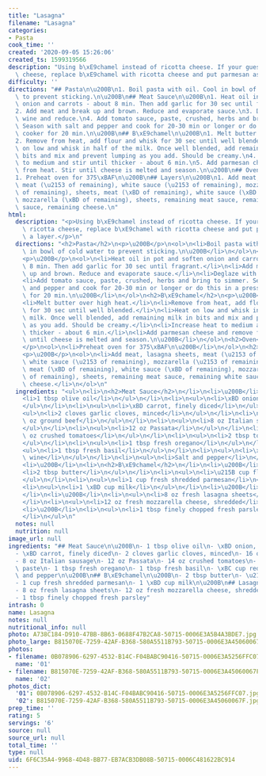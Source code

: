 ```yaml
---
title: "Lasagna"
filename: "Lasagna"
categories:
- Pasta
cook_time: ''
created: '2020-09-05 15:26:06'
created_ts: 1599319566
description: "Using b\xE9chamel instead of ricotta cheese. If your guests like ricotta\
  \ cheese, replace b\xE9chamel with ricotta cheese and put parmesan as a layer."
difficulty: ''
directions: "## Pasta\n\u200B\n1. Boil pasta with oil. Cool in bowl of cold water\
  \ to prevent sticking.\n\u200B\n## Meat Sauce\n\u200B\n1. Heat oil in pot and soften\
  \ onion and carrots - about 8 min. Then add garlic for 30 sec until fragrant.\n\
  2. Add meat and break up and brown. Reduce and evaporate sauce.\n3. Deglaze with\
  \ wine and reduce.\n4. Add tomato sauce, paste, crushed, herbs and bring to simmer.\
  \ Season with salt and pepper and cook for 20-30 min or longer or do this in a pressure\
  \ cooker for 20 min.\n\u200B\n## B\xE9chamel\n\u200B\n1. Melt butter over high heat.\n\
  2. Remove from heat, add flour and whisk for 30 sec until well blended.\n3. Heat\
  \ on low and whisk in half of the milk. Once well blended, add remaining milk in\
  \ bits and mix and prevent lumping as you add. Should be creamy.\n4. Increase heat\
  \ to medium and stir until thicker - about 6 min.\n5. Add parmesan cheese and remove\
  \ from heat. Stir until cheese is melted and season.\n\u200B\n## Oven\n\u200B\n\
  1. Preheat oven for 375\xBAF\n\u200B\n## Layers\n\u200B\n1. Add meat, lasagna sheets,\
  \ meat (\u2153 of remaining), white sauce (\u2153 of remaining), mozzarella (\u2153\
  \ of remaining), sheets, meat (\xBD of remaining), white sauce (\xBD of remaining),\
  \ mozzarella (\xBD of remaining), sheets, remaining meat sauce, remaining white\
  \ sauce, remaining cheese.\n"
html:
  description: "<p>Using b\xE9chamel instead of ricotta cheese. If your guests like\
    \ ricotta cheese, replace b\xE9chamel with ricotta cheese and put parmesan as\
    \ a layer.</p>\n"
  directions: "<h2>Pasta</h2>\n<p>\u200B</p>\n<ol>\n<li>Boil pasta with oil. Cool\
    \ in bowl of cold water to prevent sticking.\n\u200B</li>\n</ol>\n<h2>Meat Sauce</h2>\n\
    <p>\u200B</p>\n<ol>\n<li>Heat oil in pot and soften onion and carrots - about\
    \ 8 min. Then add garlic for 30 sec until fragrant.</li>\n<li>Add meat and break\
    \ up and brown. Reduce and evaporate sauce.</li>\n<li>Deglaze with wine and reduce.</li>\n\
    <li>Add tomato sauce, paste, crushed, herbs and bring to simmer. Season with salt\
    \ and pepper and cook for 20-30 min or longer or do this in a pressure cooker\
    \ for 20 min.\n\u200B</li>\n</ol>\n<h2>B\xE9chamel</h2>\n<p>\u200B</p>\n<ol>\n\
    <li>Melt butter over high heat.</li>\n<li>Remove from heat, add flour and whisk\
    \ for 30 sec until well blended.</li>\n<li>Heat on low and whisk in half of the\
    \ milk. Once well blended, add remaining milk in bits and mix and prevent lumping\
    \ as you add. Should be creamy.</li>\n<li>Increase heat to medium and stir until\
    \ thicker - about 6 min.</li>\n<li>Add parmesan cheese and remove from heat. Stir\
    \ until cheese is melted and season.\n\u200B</li>\n</ol>\n<h2>Oven</h2>\n<p>\u200B\
    </p>\n<ol>\n<li>Preheat oven for 375\xBAF\n\u200B</li>\n</ol>\n<h2>Layers</h2>\n\
    <p>\u200B</p>\n<ol>\n<li>Add meat, lasagna sheets, meat (\u2153 of remaining),\
    \ white sauce (\u2153 of remaining), mozzarella (\u2153 of remaining), sheets,\
    \ meat (\xBD of remaining), white sauce (\xBD of remaining), mozzarella (\xBD\
    \ of remaining), sheets, remaining meat sauce, remaining white sauce, remaining\
    \ cheese.</li>\n</ol>\n"
  ingredients: "<ul>\n<li>\n<h2>Meat Sauce</h2>\n</li>\n<li>\u200B</li>\n<li>\n<ul>\n\
    <li>1 tbsp olive oil</li>\n</ul>\n</li>\n<li>\n<ul>\n<li>\xBD onion, finely chopped</li>\n\
    </ul>\n</li>\n<li>\n<ul>\n<li>\xBD carrot, finely diced</li>\n</ul>\n</li>\n<li>\n\
    <ul>\n<li>2 cloves garlic cloves, minced</li>\n</ul>\n</li>\n<li>\n<ul>\n<li>16\
    \ oz ground beef</li>\n</ul>\n</li>\n<li>\n<ul>\n<li>8 oz Italian sausage</li>\n\
    </ul>\n</li>\n<li>\n<ul>\n<li>12 oz Passata</li>\n</ul>\n</li>\n<li>\n<ul>\n<li>14\
    \ oz crushed tomatoes</li>\n</ul>\n</li>\n<li>\n<ul>\n<li>2 tbsp tomato paste</li>\n\
    </ul>\n</li>\n<li>\n<ul>\n<li>1 tbsp fresh oregano</li>\n</ul>\n</li>\n<li>\n\
    <ul>\n<li>1 tbsp fresh basil</li>\n</ul>\n</li>\n<li>\n<ul>\n<li>\xBC cup red\
    \ wine</li>\n</ul>\n</li>\n<li>\n<ul>\n<li>Salt and pepper</li>\n</ul>\n</li>\n\
    <li>\u200B</li>\n<li>\n<h2>B\xE9chamel</h2>\n</li>\n<li>\u200B</li>\n<li>\n<ul>\n\
    <li>2 tbsp butter</li>\n</ul>\n</li>\n<li>\n<ul>\n<li>\u215B cup flour</li>\n\
    </ul>\n</li>\n<li>\n<ul>\n<li>1 cup fresh shredded parmesan</li>\n</ul>\n</li>\n\
    <li>\n<ul>\n<li>1 \xBD cup milk</li>\n</ul>\n</li>\n<li>\u200B</li>\n<li>\n<h2>Lasagna</h2>\n\
    </li>\n<li>\u200B</li>\n<li>\n<ul>\n<li>8 oz fresh lasagna sheets</li>\n</ul>\n\
    </li>\n<li>\n<ul>\n<li>12 oz fresh mozzarella cheese, shredded</li>\n</ul>\n</li>\n\
    <li>\u200B</li>\n<li>\n<ul>\n<li>1 tbsp finely chopped fresh parsley</li>\n</ul>\n\
    </li>\n</ul>\n"
  notes: null
  nutrition: null
image_url: null
ingredients: "## Meat Sauce\n\u200B\n- 1 tbsp olive oil\n- \xBD onion, finely chopped\n\
  - \xBD carrot, finely diced\n- 2 cloves garlic cloves, minced\n- 16 oz ground beef\n\
  - 8 oz Italian sausage\n- 12 oz Passata\n- 14 oz crushed tomatoes\n- 2 tbsp tomato\
  \ paste\n- 1 tbsp fresh oregano\n- 1 tbsp fresh basil\n- \xBC cup red wine\n- Salt\
  \ and pepper\n\u200B\n## B\xE9chamel\n\u200B\n- 2 tbsp butter\n- \u215B cup flour\n\
  - 1 cup fresh shredded parmesan\n- 1 \xBD cup milk\n\u200B\n## Lasagna\n\u200B\n\
  - 8 oz fresh lasagna sheets\n- 12 oz fresh mozzarella cheese, shredded\n\u200B\n\
  - 1 tbsp finely chopped fresh parsley"
intrash: 0
name: Lasagna
notes: null
nutritional_info: null
photo: A738C184-D910-47BB-8B63-0688F47B2CA8-50715-0006E3A5B4A3BDE7.jpg
photo_large: B815070E-7259-42AF-B368-580A5511B793-50715-0006E3A45060067F.jpg
photos:
- filename: 0B078906-6297-4532-B14C-F04BABC90416-50715-0006E3A5256FFC07.jpg
  name: '01'
- filename: B815070E-7259-42AF-B368-580A5511B793-50715-0006E3A45060067F.jpg
  name: '02'
photos_dict:
  '01': 0B078906-6297-4532-B14C-F04BABC90416-50715-0006E3A5256FFC07.jpg
  '02': B815070E-7259-42AF-B368-580A5511B793-50715-0006E3A45060067F.jpg
prep_time: ''
rating: 5
servings: '6'
source: null
source_url: null
total_time: ''
type: null
uid: 6F6C35A4-9968-4D48-BB77-EB7ACB3DB08B-50715-0006C481622BC914
---
```

